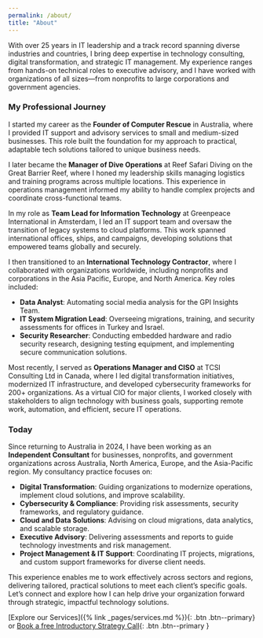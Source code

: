 ```yaml
---
permalink: /about/
title: "About"
---
```


With over 25 years in IT leadership and a track record spanning diverse industries and countries, I bring deep expertise in technology consulting, digital transformation, and strategic IT management. My experience ranges from hands-on technical roles to executive advisory, and I have worked with organizations of all sizes—from nonprofits to large corporations and government agencies.

### My Professional Journey

I started my career as the **Founder of Computer Rescue** in Australia, where I provided IT support and advisory services to small and medium-sized businesses. This role built the foundation for my approach to practical, adaptable tech solutions tailored to unique business needs.

I later became the **Manager of Dive Operations** at Reef Safari Diving on the Great Barrier Reef, where I honed my leadership skills managing logistics and training programs across multiple locations. This experience in operations management informed my ability to handle complex projects and coordinate cross-functional teams.

In my role as **Team Lead for Information Technology** at Greenpeace International in Amsterdam, I led an IT support team and oversaw the transition of legacy systems to cloud platforms. This work spanned international offices, ships, and campaigns, developing solutions that empowered teams globally and securely.

I then transitioned to an **International Technology Contractor**, where I collaborated with organizations worldwide, including nonprofits and corporations in the Asia Pacific, Europe, and North America. Key roles included:
- **Data Analyst**: Automating social media analysis for the GPI Insights Team.
- **IT System Migration Lead**: Overseeing migrations, training, and security assessments for offices in Turkey and Israel.
- **Security Researcher**: Conducting embedded hardware and radio security research, designing testing equipment, and implementing secure communication solutions.

Most recently, I served as **Operations Manager and CISO** at TCSI Consulting Ltd in Canada, where I led digital transformation initiatives, modernized IT infrastructure, and developed cybersecurity frameworks for 200+ organizations. As a virtual CIO for major clients, I worked closely with stakeholders to align technology with business goals, supporting remote work, automation, and efficient, secure IT operations.

### Today

Since returning to Australia in 2024, I have been working as an **Independent Consultant** for businesses, nonprofits, and government organizations across Australia, North America, Europe, and the Asia-Pacific region. My consultancy practice focuses on:
- **Digital Transformation**: Guiding organizations to modernize operations, implement cloud solutions, and improve scalability.
- **Cybersecurity & Compliance**: Providing risk assessments, security frameworks, and regulatory guidance.
- **Cloud and Data Solutions**: Advising on cloud migrations, data analytics, and scalable storage.
- **Executive Advisory**: Delivering assessments and reports to guide technology investments and risk management.
- **Project Management & IT Support**: Coordinating IT projects, migrations, and custom support frameworks for diverse client needs.

This experience enables me to work effectively across sectors and regions, delivering tailored, practical solutions to meet each client’s specific goals. Let’s connect and explore how I can help drive your organization forward through strategic, impactful technology solutions.


[Explore our Services]({% link _pages/services.md %}){: .btn .btn--primary}
or
[Book a free Introductory Strategy Call](https://garethcomau.simplybook.me){: .btn .btn--primary }